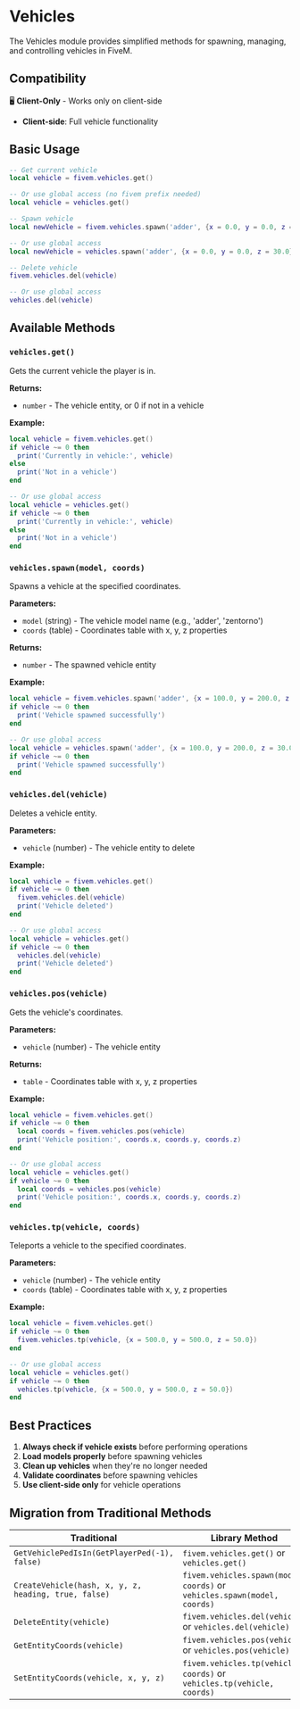 # Vehicles

The Vehicles module provides simplified methods for spawning, managing, and controlling vehicles in FiveM.

## Compatibility

🖥️ **Client-Only** - Works only on client-side

* **Client-side**: Full vehicle functionality

## Basic Usage

```lua
-- Get current vehicle
local vehicle = fivem.vehicles.get()

-- Or use global access (no fivem prefix needed)
local vehicle = vehicles.get()

-- Spawn vehicle
local newVehicle = fivem.vehicles.spawn('adder', {x = 0.0, y = 0.0, z = 30.0})

-- Or use global access
local newVehicle = vehicles.spawn('adder', {x = 0.0, y = 0.0, z = 30.0})

-- Delete vehicle
fivem.vehicles.del(vehicle)

-- Or use global access
vehicles.del(vehicle)
```

## Available Methods

### `vehicles.get()`

Gets the current vehicle the player is in.

**Returns:**

* `number` - The vehicle entity, or 0 if not in a vehicle

**Example:**

```lua
local vehicle = fivem.vehicles.get()
if vehicle ~= 0 then
  print('Currently in vehicle:', vehicle)
else
  print('Not in a vehicle')
end

-- Or use global access
local vehicle = vehicles.get()
if vehicle ~= 0 then
  print('Currently in vehicle:', vehicle)
else
  print('Not in a vehicle')
end
```

### `vehicles.spawn(model, coords)`

Spawns a vehicle at the specified coordinates.

**Parameters:**

* `model` (string) - The vehicle model name (e.g., 'adder', 'zentorno')
* `coords` (table) - Coordinates table with x, y, z properties

**Returns:**

* `number` - The spawned vehicle entity

**Example:**

```lua
local vehicle = fivem.vehicles.spawn('adder', {x = 100.0, y = 200.0, z = 30.0})
if vehicle ~= 0 then
  print('Vehicle spawned successfully')
end

-- Or use global access
local vehicle = vehicles.spawn('adder', {x = 100.0, y = 200.0, z = 30.0})
if vehicle ~= 0 then
  print('Vehicle spawned successfully')
end
```

### `vehicles.del(vehicle)`

Deletes a vehicle entity.

**Parameters:**

* `vehicle` (number) - The vehicle entity to delete

**Example:**

```lua
local vehicle = fivem.vehicles.get()
if vehicle ~= 0 then
  fivem.vehicles.del(vehicle)
  print('Vehicle deleted')
end

-- Or use global access
local vehicle = vehicles.get()
if vehicle ~= 0 then
  vehicles.del(vehicle)
  print('Vehicle deleted')
end
```

### `vehicles.pos(vehicle)`

Gets the vehicle's coordinates.

**Parameters:**

* `vehicle` (number) - The vehicle entity

**Returns:**

* `table` - Coordinates table with x, y, z properties

**Example:**

```lua
local vehicle = fivem.vehicles.get()
if vehicle ~= 0 then
  local coords = fivem.vehicles.pos(vehicle)
  print('Vehicle position:', coords.x, coords.y, coords.z)
end

-- Or use global access
local vehicle = vehicles.get()
if vehicle ~= 0 then
  local coords = vehicles.pos(vehicle)
  print('Vehicle position:', coords.x, coords.y, coords.z)
end
```

### `vehicles.tp(vehicle, coords)`

Teleports a vehicle to the specified coordinates.

**Parameters:**

* `vehicle` (number) - The vehicle entity
* `coords` (table) - Coordinates table with x, y, z properties

**Example:**

```lua
local vehicle = fivem.vehicles.get()
if vehicle ~= 0 then
  fivem.vehicles.tp(vehicle, {x = 500.0, y = 500.0, z = 50.0})
end

-- Or use global access
local vehicle = vehicles.get()
if vehicle ~= 0 then
  vehicles.tp(vehicle, {x = 500.0, y = 500.0, z = 50.0})
end
```

## Best Practices

1. **Always check if vehicle exists** before performing operations
2. **Load models properly** before spawning vehicles
3. **Clean up vehicles** when they're no longer needed
4. **Validate coordinates** before spawning vehicles
5. **Use client-side only** for vehicle operations

## Migration from Traditional Methods

| Traditional                                          | Library Method                                                           |
| ---------------------------------------------------- | ------------------------------------------------------------------------ |
| `GetVehiclePedIsIn(GetPlayerPed(-1), false)`         | `fivem.vehicles.get()` or `vehicles.get()`                               |
| `CreateVehicle(hash, x, y, z, heading, true, false)` | `fivem.vehicles.spawn(model, coords)` or `vehicles.spawn(model, coords)` |
| `DeleteEntity(vehicle)`                              | `fivem.vehicles.del(vehicle)` or `vehicles.del(vehicle)`                 |
| `GetEntityCoords(vehicle)`                           | `fivem.vehicles.pos(vehicle)` or `vehicles.pos(vehicle)`                 |
| `SetEntityCoords(vehicle, x, y, z)`                  | `fivem.vehicles.tp(vehicle, coords)` or `vehicles.tp(vehicle, coords)`   |

